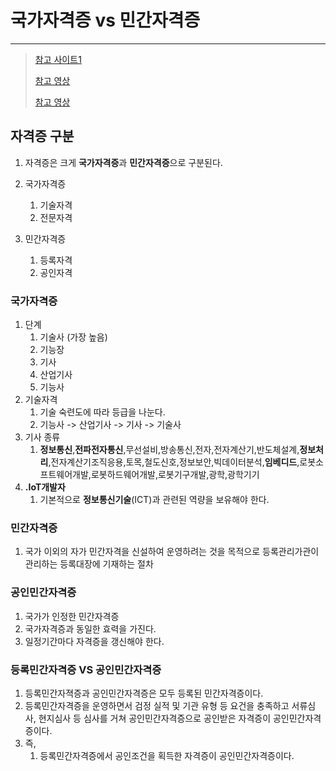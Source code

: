# 국가자격증 vs 민간자격증

---

>[참고 사이트1](https://attorney007.tistory.com/entry/%EB%93%B1%EB%A1%9D%EB%AF%BC%EA%B0%84%EC%9E%90%EA%B2%A9%EC%A6%9D%EA%B3%BC-%EA%B3%B5%EC%9D%B5%EB%AF%BC%EA%B0%84%EC%9E%90%EA%B2%A9%EC%A6%9D%EC%9D%98-%EC%B0%A8%EC%9D%B4%EB%8A%94)
>
>[참고 영상](https://www.youtube.com/watch?v=3ZOliewqI9U)
>
>[참고 영상](https://www.youtube.com/watch?v=9nOjitf2A0s)

## 자격증 구분

1. 자격증은 크게 **국가자격증**과 **민간자격증**으로 구분된다. 
2. 국가자격증
   1. 기술자격 
   2. 전문자격

3. 민간자격증
   1. 등록자격
   2. 공인자격

### 국가자격증

1. 단계
   1. 기술사 (가장 높음)
   2. 기능장
   3. 기사
   4. 산업기사
   5. 기능사
2. 기술자격
   1. 기술 숙련도에 따라 등급을 나눈다. 
   2. 기능사 -> 산업기사 -> 기사 -> 기술사 
3. 기사 종류
   1. **정보통신**,**전파전자통신**,무선설비,방송통신,전자,전자계산기,반도체설계,**정보처리**,전자계산기조직응용,토목,철도신호,정보보안,빅데이터분석,**임베디드**,로봇소프트웨어개발,로봇하드웨어개발,로봇기구개발,광학,광학기기
4. **.IoT개발자**
   1. 기본적으로 **정보통신기술**(ICT)과 관련된 역량을 보유해야 한다. 



### 민간자격증

1. 국가 이외의 자가 민간자격을 신설하여 운영하려는 것을 목적으로 등록관리가관이 관리하는 등록대장에 기재하는 절차

### 공인민간자격증

1. 국가가 인정한 민간자격증
2. 국가자격증과 동일한 효력을 가진다.
3. 일정기간마다 자격증을 갱신해야 한다. 

### 등록민간자격증 VS 공인민간자격증

1. 등록민간자젹증과 공인민간자격증은 모두 등록된 민간자격증이다.
2. 등록민간자격증을 운영하면서 검정 실적 및 기관 유형 등 요건을 충족하고 서류심사, 현지심사 등 심사를 거쳐 공인민간자격증으로 공인받은 자격증이 공인민간자격증이다. 
3. 즉,
   1. 등록민간자격증에서 공인조건을 획득한 자격증이 공인민간자격증이다. 